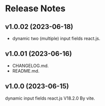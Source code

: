 # Release Notes

## v1.0.02 (2023-06-18)

- dynamic two (multiple) input fields react.js.

## v1.0.01 (2023-06-16)

- CHANGELOG.md.
- README.md.

## v1.0.0 (2023-06-15)

dynamic input fields react.js V18.2.0 By vite.

